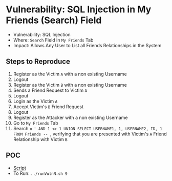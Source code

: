 # Vulnerability: SQL Injection in My Friends (Search) Field

- Vulnerability: SQL Injection
- Where: `Search` Field in `My Friends` Tab
- Impact: Allows Any User to List all Friends Relationships in the System

## Steps to Reproduce
1. Register as the Victim `A` with a non existing Username
2. Logout
3. Register as the Victim `B` with a non existing Username
4. Sends a Friend Request to Victim `A`
5. Logout
6. Login as the Victim `A`
7. Accept Victim's `B` Friend Request
8. Logout
9. Register as the Attacker with a non existing Username
10. Go to `My Friends` Tab
11. Search = `' AND 1 <> 1 UNION SELECT USERNAME1, 1, USERNAME2, ID, 1 FROM Friends -- `, verifying that you are presented with Victim's `A` Friend Relationship with Victim `B`

## POC
- [Script](./Exploit.py)
- To Run: `../runVulnN.sh 9`
